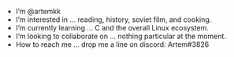 - I’m @artemkk
- I’m interested in ... reading, history, soviet film, and cooking. 
- I’m currently learning ... C and the overall Linux ecosystem. 
- I’m looking to collaborate on ... nothing particular at the moment.
- How to reach me ... drop me a line on discord: Artem#3826

<!---
artemkk/artemkk is a ✨ special ✨ repository because its `README.md` (this file) appears on your GitHub profile.
You can click the Preview link to take a look at your changes.
--->
